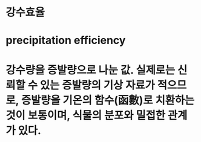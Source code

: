 # 강수효율
# precipitation efficiency

# 강수량을 증발량으로 나눈 값. 실제로는 신뢰할 수 있는 증발량의 기상 자료가 적으므로, 증발량을 기온의 함수(函數)로 치환하는 것이 보통이며, 식물의 분포와 밀접한 관계가 있다.
